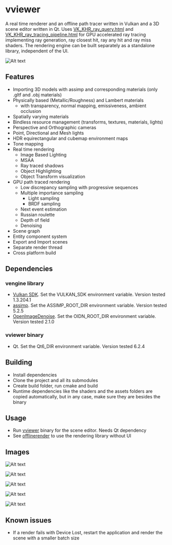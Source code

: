# vviewer 
A real time renderer and an offline path tracer written in Vulkan and a 3D scene editor written in Qt. Uses [VK_KHR_ray_query.html](https://registry.khronos.org/vulkan/specs/1.3-extensions/man/html/VK_KHR_ray_query.html) and [VK_KHR_ray_tracing_pipeline.html](https://registry.khronos.org/vulkan/specs/1.3-extensions/man/html/VK_KHR_ray_tracing_pipeline.html) for GPU accelerated ray tracing implementing ray generation, ray closest hit, ray any hit and ray miss shaders. The rendering engine can be built separately as a standalone library, independent of the UI.

![Alt text](images/1.png?raw=true)

## Features
* Importing 3D models with assimp and corresponding materials (only .gltf and .obj materials)
* Physically based (Metallic/Roughness) and Lambert materials
    * with transparency, normal mapping, emissiveness, ambient occlusion
* Spatially varying materials
* Bindless resource management (transforms, textures, materials, lights)
* Perspective and Orthographic cameras
* Point, Directional and Mesh lights
* HDR equirectangular and cubemap environment maps
* Tone mapping
* Real time rendering
    * Image Based Lighting
    * MSAA
    * Ray traced shadows
    * Object Highlighting
    * Object Transform visualization
* GPU path traced rendering
    * Low discrepancy sampling with progressive sequences
    * Multiple importance sampling
        * Light sampling
        * BRDF sampling
    * Next event estimation
    * Russian roulette
    * Depth of field
    * Denoising
* Scene graph
* Entity component system
* Export and Import scenes
* Separate render thread
* Cross platform build

## Dependencies
### vengine library
* [Vulkan SDK](https://vulkan.lunarg.com/sdk/home). Set the VULKAN_SDK environment variable. Version tested 1.3.204.1
* [assimp](https://github.com/assimp/assimp). Set the ASSIMP_ROOT_DIR environment variable. Version tested 5.2.5
* [OpenImageDenoise](https://github.com/OpenImageDenoise/oidn). Set the OIDN_ROOT_DIR environment variable. Version tested 2.1.0

### vviewer binary
* Qt. Set the Qt6_DIR environment variable. Version tested 6.2.4

## Building
* Install dependencies
* Clone the project and all its submodules
* Create build folder, run cmake and build
* Runtime dependencies like the shaders and the assets folders are copied automatically, but in any case, make sure they are besides the binary

## Usage
* Run [vviewer](/src/bin/vviewer/) binary for the scene editor. Needs Qt dependency
* See [offlinerender](src/bin/offlinerender/) to use the rendering library without UI

## Images
![Alt text](images/2.png?raw=true)

![Alt text](images/3.png?raw=true)

![Alt text](images/4.png?raw=true)

![Alt text](images/5.png?raw=true)

![Alt text](images/6.png?raw=true)

## Known issues
* If a render fails with Device Lost, restart the application and render the scene with a smaller batch size
